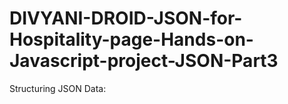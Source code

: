 # DIVYANI-DROID-JSON-for-Hospitality-page-Hands-on-Javascript-project-JSON-Part3
Structuring JSON Data:

